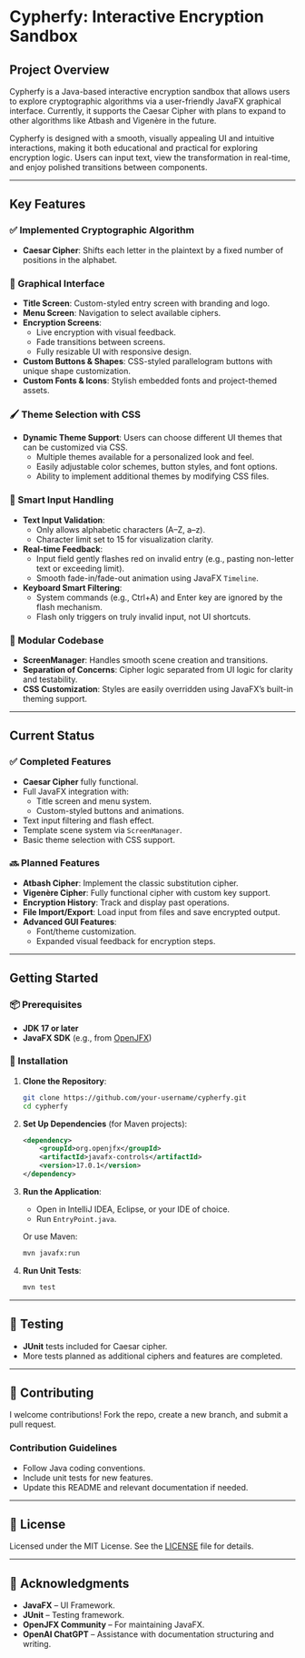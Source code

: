 
# Cypherfy: Interactive Encryption Sandbox

## Project Overview

Cypherfy is a Java-based interactive encryption sandbox that allows users to explore cryptographic algorithms via a user-friendly JavaFX graphical interface. Currently, it supports the Caesar Cipher with plans to expand to other algorithms like Atbash and Vigenère in the future.

Cypherfy is designed with a smooth, visually appealing UI and intuitive interactions, making it both educational and practical for exploring encryption logic. Users can input text, view the transformation in real-time, and enjoy polished transitions between components.

---

## Key Features

### ✅ Implemented Cryptographic Algorithm

- **Caesar Cipher**: Shifts each letter in the plaintext by a fixed number of positions in the alphabet.

### 🎨 Graphical Interface

- **Title Screen**: Custom-styled entry screen with branding and logo.
- **Menu Screen**: Navigation to select available ciphers.
- **Encryption Screens**:
  - Live encryption with visual feedback.
  - Fade transitions between screens.
  - Fully resizable UI with responsive design.
- **Custom Buttons & Shapes**: CSS-styled parallelogram buttons with unique shape customization.
- **Custom Fonts & Icons**: Stylish embedded fonts and project-themed assets.
  
### 🖌️ Theme Selection with CSS

- **Dynamic Theme Support**: Users can choose different UI themes that can be customized via CSS.
  - Multiple themes available for a personalized look and feel.
  - Easily adjustable color schemes, button styles, and font options.
  - Ability to implement additional themes by modifying CSS files.

### 🧠 Smart Input Handling

- **Text Input Validation**:
  - Only allows alphabetic characters (A–Z, a–z).
  - Character limit set to 15 for visualization clarity.
- **Real-time Feedback**:
  - Input field gently flashes red on invalid entry (e.g., pasting non-letter text or exceeding limit).
  - Smooth fade-in/fade-out animation using JavaFX `Timeline`.
- **Keyboard Smart Filtering**:
  - System commands (e.g., Ctrl+A) and Enter key are ignored by the flash mechanism.
  - Flash only triggers on truly invalid input, not UI shortcuts.

### 🧱 Modular Codebase

- **ScreenManager**: Handles smooth scene creation and transitions.
- **Separation of Concerns**: Cipher logic separated from UI logic for clarity and testability.
- **CSS Customization**: Styles are easily overridden using JavaFX’s built-in theming support.

---

## Current Status

### ✅ Completed Features

- **Caesar Cipher** fully functional.
- Full JavaFX integration with:
  - Title screen and menu system.
  - Custom-styled buttons and animations.
- Text input filtering and flash effect.
- Template scene system via `ScreenManager`.
- Basic theme selection with CSS support.

### 🔜 Planned Features

- **Atbash Cipher**: Implement the classic substitution cipher.
- **Vigenère Cipher**: Fully functional cipher with custom key support.
- **Encryption History**: Track and display past operations.
- **File Import/Export**: Load input from files and save encrypted output.
- **Advanced GUI Features**:
  - Font/theme customization.
  - Expanded visual feedback for encryption steps.

---

## Getting Started

### 📦 Prerequisites

- **JDK 17 or later**
- **JavaFX SDK** (e.g., from [OpenJFX](https://openjfx.io/))

### 🚀 Installation

1. **Clone the Repository**:
   ```bash
   git clone https://github.com/your-username/cypherfy.git
   cd cypherfy
   ```

2. **Set Up Dependencies** (for Maven projects):
   ```xml
   <dependency>
       <groupId>org.openjfx</groupId>
       <artifactId>javafx-controls</artifactId>
       <version>17.0.1</version>
   </dependency>
   ```

3. **Run the Application**:
   - Open in IntelliJ IDEA, Eclipse, or your IDE of choice.
   - Run `EntryPoint.java`.

   Or use Maven:
   ```bash
   mvn javafx:run
   ```

4. **Run Unit Tests**:
   ```bash
   mvn test
   ```

---

## 🧪 Testing

- **JUnit** tests included for Caesar cipher.
- More tests planned as additional ciphers and features are completed.

---

## 🤝 Contributing

I welcome contributions! Fork the repo, create a new branch, and submit a pull request.

### Contribution Guidelines

- Follow Java coding conventions.
- Include unit tests for new features.
- Update this README and relevant documentation if needed.

---

## 📄 License

Licensed under the MIT License. See the [LICENSE](LICENSE) file for details.

---

## 🙌 Acknowledgments

- **JavaFX** – UI Framework.
- **JUnit** – Testing framework.
- **OpenJFX Community** – For maintaining JavaFX.
- **OpenAI ChatGPT** – Assistance with documentation structuring and writing.
